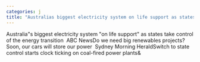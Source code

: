 ```yaml
---
categories: j
title: "Australias biggest electricity system on life support as states take control of the energy transition  ABC News"
---
```

Australia"s biggest electricity system "on life support" as states take control of the energy transition&nbsp;&nbsp;ABC NewsDo we need big renewables projects? Soon, our cars will store our power&nbsp;&nbsp;Sydney Morning HeraldSwitch to state control starts clock ticking on coal-fired power plants&